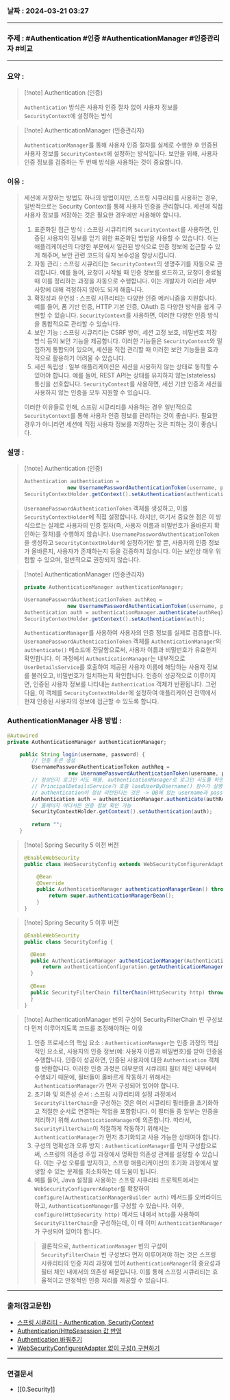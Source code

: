 ### 날짜 : 2024-03-21 03:27

___

### 주제 : #Authentication #인증 #AuthenticationManager #인증관리자 #비교 

___

### 요약 : 

>[!note] Authentication (인증)
>
> `Authentication` 방식은 사용자 인증 절차 없이 사용자 정보를 `SecurityContext`에 설정하는 방식

>[!note] AuthenticationManager (인증관리자)
>
> `AuthenticationManager`를 통해 사용자 인증 절차를 실제로 수행한 후 인증된 사용자 정보를 `SecurityContext`에 설정하는 방식입니다. 
> 보안을 위해, 사용자 인증 정보를 검증하는 두 번째 방식을 사용하는 것이 중요합니다.

### 이유 : 

> 세션에 저장하는 방법도 하나의 방법이지만,
> 스프링 시큐리티를 사용하는 경우, 일반적으로는 Security Context를 통해 사용자 인증을 관리합니다. 
> 세션에 직접 사용자 정보를 저장하는 것은 필요한 경우에만 사용해야 합니다.
> 
> 1. 표준화된 접근 방식 : 스프링 시큐리티의 `SecurityContext`를 사용하면, 인증된 사용자의 정보를 얻기 위한 표준화된 방법을 사용할 수 있습니다. 이는 애플리케이션의 다양한 부분에서 일관된 방식으로 인증 정보에 접근할 수 있게 해주며, 보안 관련 코드의 유지 보수성을 향상시킵니다.
> 2. 자동 관리 : 스프링 시큐리티는 `SecurityContext`의 생명주기를 자동으로 관리합니다. 예를 들어, 요청이 시작될 때 인증 정보를 로드하고, 요청이 종료될 때 이를 정리하는 과정을 자동으로 수행합니다. 이는 개발자가 이러한 세부 사항에 대해 걱정하지 않아도 되게 해줍니다.
> 3. 확장성과 유연성 : 스프링 시큐리티는 다양한 인증 메커니즘을 지원합니다. 예를 들어, 폼 기반 인증, HTTP 기본 인증, OAuth 등 다양한 방식을 쉽게 구현할 수 있습니다. `SecurityContext`를 사용하면, 이러한 다양한 인증 방식을 통합적으로 관리할 수 있습니다.
> 4. 보안 기능 : 스프링 시큐리티는 CSRF 방어, 세션 고정 보호, 비밀번호 저장 방식 등의 보안 기능을 제공합니다. 이러한 기능들은 `SecurityContext`와 밀접하게 통합되어 있으며, 세션을 직접 관리할 때 이러한 보안 기능들을 효과적으로 활용하기 어려울 수 있습니다.
> 5. 세션 독립성 : 일부 애플리케이션은 세션을 사용하지 않는 상태로 동작할 수 있어야 합니다. 예를 들어, REST API는 상태를 유지하지 않는(stateless) 통신을 선호합니다. `SecurityContext`를 사용하면, 세션 기반 인증과 세션을 사용하지 않는 인증을 모두 지원할 수 있습니다.
> 
> 이러한 이유들로 인해, 스프링 시큐리티를 사용하는 경우 일반적으로 `SecurityContext`를 통해 사용자 인증 정보를 관리하는 것이 좋습니다. 
> 필요한 경우가 아니라면 세션에 직접 사용자 정보를 저장하는 것은 피하는 것이 좋습니다.

### 설명 : 

>[!note] Authentication (인증)
>
> ```java
> Authentication authentication = 
> 				new UsernamePasswordAuthenticationToken(username, password);
> SecurityContextHolder.getContext().setAuthentication(authentication);
> ```
> 
> `UsernamePasswordAuthenticationToken` 객체를 생성하고, 이를 `SecurityContextHolder`에 직접 설정합니다. 
> 하지만, 여기서 중요한 점은 이 방식으로는 실제로 사용자의 인증 절차(즉, 사용자 이름과 비밀번호가 올바른지 확인하는 절차)를 수행하지 않습니다. 
> `UsernamePasswordAuthenticationToken`을 생성하고 `SecurityContextHolder`에 설정하기만 할 뿐, 사용자의 인증 정보가 올바른지, 사용자가 존재하는지 등을 검증하지 않습니다. 
> 이는 보안상 매우 위험할 수 있으며, 일반적으로 권장되지 않습니다.

>[!note] AuthenticationManager (인증관리자)
>
> ```java
> private AuthenticationManager authenticationManager;
> 
> UsernamePasswordAuthenticationToken authReq = 
> 				new UsernamePasswordAuthenticationToken(username, password);
> Authentication auth = authenticationManager.authenticate(authReq);
> SecurityContextHolder.getContext().setAuthentication(auth);
> ```
> 
> `AuthenticationManager`를 사용하여 사용자의 인증 정보를 실제로 검증합니다. 
> `UsernamePasswordAuthenticationToken` 객체를 `AuthenticationManager`의 `authenticate()` 메소드에 전달함으로써, 사용자 이름과 비밀번호가 유효한지 확인합니다. 
> 이 과정에서 `AuthenticationManager`는 내부적으로 `UserDetailsService`를 호출하여 제공된 사용자 이름에 해당하는 사용자 정보를 불러오고, 비밀번호가 일치하는지 확인합니다. 
> 인증이 성공적으로 이루어지면, 인증된 사용자 정보를 나타내는 `Authentication` 객체가 반환됩니다. 
> 그런 다음, 이 객체를 `SecurityContextHolder`에 설정하여 애플리케이션 전역에서 현재 인증된 사용자의 정보에 접근할 수 있도록 합니다.

### AuthenticationManager 사용 방법 : 

```java
@Autowired  
private AuthenticationManager authenticationManager;

    public String login(username, password) {  
	    // 인증 토큰 생성
        UsernamePasswordAuthenticationToken authReq = 
			        new UsernamePasswordAuthenticationToken(username, password);
		// 정상인지 로그인 시도 해봄. authenticationManager로 로그인 시도를 하면  
		// PrincipalDetailsService가 호출 loadUserByUsername() 함수가 실행된 후 정상이면 authentication이 리턴됨.  
		// authentication이 정상 리턴된다는 것은 -> DB에 있는 username과 password가 일치한다는 것.
		Authentication auth = authenticationManager.authenticate(authReq);
		// 홈페이지 어디서든 인증 정보 확인 가능
		SecurityContextHolder.getContext().setAuthentication(auth);  
  
		return "";  
    }
```

>[!note] Spring Security 5 이전 버전
>
> ```java
> @EnableWebSecurity
> public class WebSecurityConfig extends WebSecurityConfigurerAdapter {
> 
>     @Bean
>     @Override
>     public AuthenticationManager authenticationManagerBean() throws Exception {
>         return super.authenticationManagerBean();
>     }
> }
> ```

>[!note] Spring Security 5 이후 버전
>
> ```java
> @EnableWebSecurity
> public class SecurityConfig {
> 
> 	@Bean  
> 	public AuthenticationManager authenticationManager(AuthenticationConfiguration authenticationConfiguration) throws Exception {  
> 		return authenticationConfiguration.getAuthenticationManager();  
> 	}
> 	
> 	@Bean  
> 	public SecurityFilterChain filterChain(HttpSecurity http) throws Exception {
> 	}
> }
> ```

>[!note] AuthenticationManager 빈의 구성이 SecurityFilterChain 빈 구성보다 먼저 이루어지도록 코드를 조정해야하는 이유
>
> 1. 인증 프로세스의 핵심 요소 : `AuthenticationManager`는 인증 과정의 핵심적인 요소로, 사용자의 인증 정보(예: 사용자 이름과 비밀번호)를 받아 인증을 수행합니다. 인증이 성공하면, 인증된 사용자에 대한 `Authentication` 객체를 반환합니다. 이러한 인증 과정은 대부분의 시큐리티 필터 체인 내부에서 수행되기 때문에, 필터들이 올바르게 작동하기 위해서는 `AuthenticationManager`가 먼저 구성되어 있어야 합니다.
> 2. 초기화 및 의존성 순서 : 스프링 시큐리티의 설정 과정에서 `SecurityFilterChain`을 구성하는 것은 여러 시큐리티 필터들을 초기화하고 적절한 순서로 연결하는 작업을 포함합니다. 이 필터들 중 일부는 인증을 처리하기 위해 `AuthenticationManager`에 의존합니다. 따라서, `SecurityFilterChain`이 적절하게 작동하기 위해서는 `AuthenticationManager`가 먼저 초기화되고 사용 가능한 상태여야 합니다.
> 3. 구성의 명확성과 오류 방지 : `AuthenticationManager`를 먼저 구성함으로써, 스프링의 의존성 주입 과정에서 명확한 의존성 관계를 설정할 수 있습니다. 이는 구성 오류를 방지하고, 스프링 애플리케이션의 초기화 과정에서 발생할 수 있는 문제를 최소화하는 데 도움이 됩니다.
> 4. 예를 들어, Java 설정을 사용하는 스프링 시큐리티 프로젝트에서는 `WebSecurityConfigurerAdapter`를 확장하여 `configure(AuthenticationManagerBuilder auth)` 메서드를 오버라이드하고, `AuthenticationManager`를 구성할 수 있습니다. 이후, `configure(HttpSecurity http)` 메서드 내에서 `http`를 사용하여 `SecurityFilterChain`을 구성하는데, 이 때 이미 `AuthenticationManager`가 구성되어 있어야 합니다.
>  
>> 결론적으로, `AuthenticationManager` 빈의 구성이 `SecurityFilterChain` 빈 구성보다 먼저 이루어져야 하는 것은 스프링 시큐리티의 인증 처리 과정에 있어 `AuthenticationManager`의 중요성과 필터 체인 내에서의 의존성 때문입니다. 이를 통해 스프링 시큐리티는 효율적이고 안정적인 인증 처리를 제공할 수 있습니다.

___

### 출처(참고문헌)

- [스프링 시큐리티 - Authentication, SecurityContext](https://velog.io/@gmtmoney2357/%EC%8A%A4%ED%94%84%EB%A7%81-%EC%8B%9C%ED%81%90%EB%A6%AC%ED%8B%B0-Authentication-SecurityContext)
- [Authentication/HttpSesession 값 반영](https://velog.io/@armton/%EB%A1%9C%EA%B7%B8%EC%9D%B8-%EC%A4%91%EC%9D%B8-%EC%9C%A0%EC%A0%80-%EC%A0%95%EB%B3%B4-%EC%88%98%EC%A0%95-%EC%8B%9C-Spring-security-AuthenticationHttpSesession-%EA%B0%92-%EB%B0%98%EC%98%81)
- [Authentication 바꿔주기](https://tmdrl5779.tistory.com/78)
- [WebSecurityConfigurerAdapter 없이 구성() 구현하기](https://velog.io/@waveofmymind/Spring-Security-WebSecurityConfigurerAdapter-%EC%97%86%EC%9D%B4-configure-%EA%B5%AC%ED%98%84%ED%95%98%EA%B8%B0)

___

### 연결문서

- [[0.Security]]

